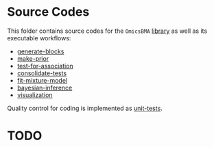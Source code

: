 # Source Codes
This folder contains source codes for the `OmicsBMA` [library](internal) as well as its executable workflows:

*  [generate-blocks](generate-blocks)
*  [make-prior](make-prior)
*  [test-for-association](test-for-association)
*  [consolidate-tests](consolidate-tests)
*  [fit-mixture-model](fit-mixture-model)
*  [bayesian-inference](bayesian-inference)
*  [visualization](visualization)

Quality control for coding is implemented as [unit-tests](unit-tests).

# TODO


